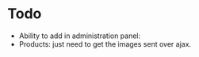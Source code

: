# Todo
* Ability to add in administration panel:
 * Products: just need to get the images sent over ajax.